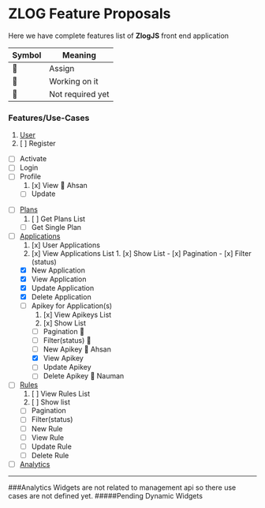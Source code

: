 # ZLOG Feature Proposals

Here we have complete features list of **ZlogJS** front end application

Symbol | Meaning
------------ | -------------
:construction: | Assign
:construction_worker: | Working on it
:ticket: | Not required yet

### Features/Use-Cases

1. [User](#User)
  1. [ ] Register
  - [ ] Activate
  - [ ] Login
  - [ ] Profile
    1. [x] View :construction_worker: Ahsan
    - [ ] Update
* [ ] [Plans](#Plans)
  1. [ ] Get Plans List
  -  [ ] Get Single Plan
* [ ] [Applications](#Applications)
  1. [x] User Applications
    1. [x] View Applications List
      1. [x] Show List
      -  [x] Pagination
      -  [x] Filter (status)
    - [x] New Application
    - [x] View Application
    - [x] Update Application
    - [x] Delete Application
  - [ ] Apikey for Application(s)
    1. [x] View Apikeys List
      1. [x] Show List
      -  [ ] Pagination :ticket:
      -  [ ] Filter(status) :ticket:
    - [ ] New Apikey :construction: Ahsan
    - [x] View Apikey
    - [ ] Update Apikey
    - [ ] Delete Apikey :construction_worker: Nauman
* [ ] [Rules](#Rules)
  1. [ ] View Rules List
    1. [ ] Show list
    -  [ ] Pagination
    -  [ ] Filter(status)
  -  [ ] New Rule
  -  [ ] View Rule
  -  [ ] Update Rule
  -  [ ] Delete Rule
* [ ] [Analytics](#Analytics)

----------

###Analytics
Widgets are not related to management api so there use cases are not defined yet.
#####Pending
Dynamic Widgets  
